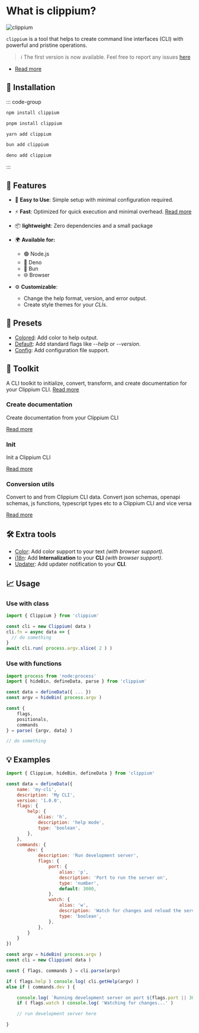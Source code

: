 # What is clippium?

![clippium](/banner.png)

`clippium` is a tool that helps to create command line interfaces (CLI) with powerful and pristine operations.

> ℹ️ The first version is now available. Feel free to report any issues [here](https://github.com/pigeonposse/clippium/issues)

- [Read more](./core)


## 🔑 Installation

::: code-group

```bash [npm]
npm install clippium
```

```bash [pnpm]
pnpm install clippium
```

```bash [yarn]
yarn add clippium
```

```bash [bun]
bun add clippium
```

```bash [deno]
deno add clippium
```

:::

## 🌟 Features

- 🚀 **Easy to Use**: Simple setup with minimal configuration required.
- ⚡ **Fast**: Optimized for quick execution and minimal overhead. [Read more](https://clippium.pigeonposse.com/guide/core/performance/)

- 📦 **lightweight**: Zero dependencies and a small package
- 🌍 **Available for:**
   - 🟢 Node.js
   - 🦕 Deno
   - 🍞 Bun
   - 🌐 Browser
- ⚙️ **Customizable**: 
   - Change the help format, version, and error output.
   - Create style themes for your _CLIs_.

## 🎨 Presets

- [Colored](https://clippium.pigeonposse.com/guide/preset/colored/): Add color to help output. 
- [Default](https://clippium.pigeonposse.com/guide/preset/default): Add standard flags like _--help_ or _--version_.
- [Config](https://clippium.pigeonposse.com/guide/preset/config/): Add configuration file support.

## 🧰 Toolkit

A CLI toolkit to initialize, convert, transform, and create documentation for your Clippium CLI.
[Read more](https://clippium.pigeonposse.com/guide/toolkit/)

### Create documentation

Create documentation from your Clippium CLI

[Read more](https://clippium.pigeonposse.com/guide/toolkit/)

### Init 

Init a Clippium CLI

[Read more](https://clippium.pigeonposse.com/guide/toolkit/)

### Conversion utils

Convert to and from Clippium CLI data.
Convert json schemas, openapi schemas, js functions, typescript types etc to a Clippium CLI and vice versa

[Read more](https://clippium.pigeonposse.com/guide/toolkit/)

## 🛠️ Extra tools

- [Color](https://clippium.pigeonposse.com/guide/color/): Add color support to your text _(with browser support)_.
- [i18n](https://clippium.pigeonposse.com/guide/i18n/): Add **Internalization** to your **CLI** _(with browser support)_.
- [Updater](https://clippium.pigeonposse.com/guide/updater/): Add updater notification to your **CLI**.

## 📈 Usage

### Use with class

```js
import { Clippium } from 'clippium'

const cli = new Clippium( data )
cli.fn = async data => {
  // do something
}
await cli.run( process.argv.slice( 2 ) )
```

### Use with functions

```js
import process from 'node:process'
import { hideBin, defineData, parse } from 'clippium'

const data = defineData({ ... })
const argv = hideBin( process.argv )

const { 
	flags, 
	positionals, 
	commands 
} = parse( {argv, data} )

// do something
```


## 💡 Examples

```js 
import { Clippium, hideBin, defineData } from 'clippium'

const data = defineData({
	name: 'my-cli',
	description: 'My CLI',
	version: '1.0.0',
	flags: {
		help: {
			alias: 'h',
			description: 'help mode',
			type: 'boolean',
		},
	},
	commands: {
		dev: {
			description: 'Run development server',
			flags: {
				port: {
					alias: 'p',
					description: 'Port to run the server on',
					type: 'number',
					default: 3000,
				},
				watch: {
					alias: 'w',
					description: 'Watch for changes and reload the server',
					type: 'boolean',
				},
			},
		}
	}
})

const argv = hideBin( process.argv )
const cli = new Clippium( data )

const { flags, commands } = cli.parse(argv)

if ( flags.help ) console.log( cli.getHelp(argv) )
else if ( commands.dev ) {

	console.log( `Running development server on port ${flags.port || 3000}` )
	if ( flags.watch ) console.log( 'Watching for changes...' )

	// run development server here

}

```
